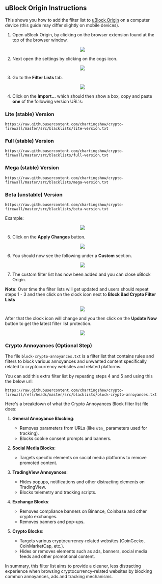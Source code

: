 ## uBlock Origin Instructions

This shows you how to add the filter list to [uBlock Origin](https://ublockorigin.com/) on a computer device (this guide may differ slightly on mobile devices).

1. Open uBlock Origin, by clicking on the browser extension found at the top of the browser window.

<p align="center"><img src="https://github.com/chartingshow/crypto-firewall/blob/master/assets/images/ublock/1.jpg" /></p>

2. Next open the settings by clicking on the cogs icon.

<p align="center"><img src="https://github.com/chartingshow/crypto-firewall/blob/master/assets/images/ublock/2.jpg" /></p>

3. Go to the **Filter Lists** tab.

<p align="center"><img src="https://github.com/chartingshow/crypto-firewall/blob/master/assets/images/ublock/3.jpg" /></p>

4. Click on the **Import...** which should then show a box, copy and paste **one** of the following version URL's:

### Lite (stable) Version

```
https://raw.githubusercontent.com/chartingshow/crypto-firewall/master/src/blacklists/lite-version.txt
```

### Full (stable) Version

```
https://raw.githubusercontent.com/chartingshow/crypto-firewall/master/src/blacklists/full-version.txt
```

### Mega (stable) Version

```
https://raw.githubusercontent.com/chartingshow/crypto-firewall/master/src/blacklists/mega-version.txt
```

### Beta (unstable) Version

```
https://raw.githubusercontent.com/chartingshow/crypto-firewall/master/src/blacklists/beta-version.txt
```

Example:

<p align="center"><img src="https://github.com/chartingshow/crypto-firewall/blob/master/assets/images/ublock/4b.jpg" /></p>

5. Click on the **Apply Changes** button.

<p align="center"><img src="https://github.com/chartingshow/crypto-firewall/blob/master/assets/images/ublock/5b.jpg" /></p>

6. You should now see the following under a **Custom** section.

<p align="center"><img src="https://github.com/chartingshow/crypto-firewall/blob/master/assets/images/ublock/6.jpg" /></p>

7. The custom filter list has now been added and you can close uBlock Origin.

**Note:** Over time the filter lists will get updated and users should repeat steps 1 - 3 and then click on the clock icon next to **Block Bad Crypto Filter Lists**

<p align="center"><img src="https://github.com/chartingshow/crypto-firewall/blob/master/assets/images/ublock/7.jpg" /></p>

After that the clock icon will change and you then click on the **Update Now** button to get the latest filter list protection.

<p align="center"><img src="https://github.com/chartingshow/crypto-firewall/blob/master/assets/images/ublock/8.jpg" /></p>

### Crypto Annoyances (Optional Step)

The file `block-crypto-annoyances.txt` is a filter list that contains rules and filters to block various annoyances and unwanted content specifically related to cryptocurrency websites and related platforms.

You can add this extra filter list by repeating steps 4 and 5 and using this the below url:

```
https://raw.githubusercontent.com/chartingshow/crypto-firewall/refs/heads/master/src/blacklists/block-crypto-annoyances.txt
```

Here's a breakdown of what the Crypto Annoyances Block filter list file does:

1.  **General Annoyance Blocking**:
    *   Removes parameters from URLs (like `utm_` parameters used for tracking).
    *   Blocks cookie consent prompts and banners.

2.  **Social Media Blocks**:
    *   Targets specific elements on social media platforms to remove promoted content.

3.  **TradingView Annoyances**:
    *   Hides popups, notifications and other distracting elements on TradingView.
    *   Blocks telemetry and tracking scripts.

4.  **Exchange Blocks**:
    *   Removes compliance banners on Binance, Coinbase and other crypto exchanges.
    *   Removes banners and pop-ups.

5.  **Crypto Blocks**:
    *   Targets various cryptocurrency-related websites (CoinGecko, CoinMarketCap, etc.).
    *   Hides or removes elements such as ads, banners, social media feeds and other promotional content.

In summary, this filter list aims to provide a cleaner, less distracting experience when browsing cryptocurrency-related websites by blocking common annoyances, ads and tracking mechanisms.
